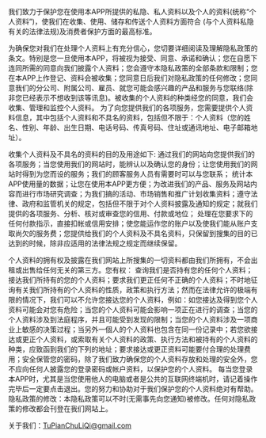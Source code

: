 我们致力于保护您在使用本APP所提供的私隐、私人资料以及个人的资料(统称“个人资料”)，使我们在收集、使用、储存和传送个人资料方面符合 (与个人资料私隐有关的法律法规)及消费者保护方面的最高标准。

为确保您对我们在处理个人资料上有充分信心，您切要详细阅读及理解隐私政策的条文。特别是您一旦使用本APP，将被视为接受、同意、承诺和确认；您在自愿下连同所需的同意向我们披露个人资料；您会遵守本隐私政策的全部条款和限制；您在本APP上作登记、资料会被收集；您同意日后我们对隐私政策的任何修改；您同意我们的分公司、附属公司、雇员、就您可能会感兴趣的产品和服务与您联络(除非您已经表示不想收到该等讯息)。被收集的个人资料的种类经您的同意，我们会收集、管理和监控个人资料。 为了向您提供我们的各项服务，您需要提供个人资料信息，其中包括个人资料和不具名的资料，包括但不限于：个人资料（您的姓名、性别、年龄、出生日期、电话号码、传真号码、住址或通讯地址、电子邮箱地址）。

收集个人资料及不具名的资料的目的及用途如下: 通过我们的网站向您提供我们的各项服务；当您使用我们的网站时，能辨认以及确认您的身份；让您使用我们的网站时得到为您而设的服务；我们的顾客服务人员有需要时可以与您联系； 统计本APP使用量的数据；让您在使用本APP更方便；为改进我们的产品、服务及网站内容而进行市场研究调查；为我们搞的活动、市场销售和推广计划收集资料；遵守法律、政府和监管机关的规定，包括但不限于对个人资料披露及通知的规定；就我们提供的各项服务、分析、核对或审查您的信用、付款或地位； 处理在您要求下的任何付款指示，直接扣帐或信用安排；使您能运作您的账户以及使我们能从账户支取尚欠的服务费；您提供给我们的个人资料及不具名资料，只保留到搜集的目的已达到的时候，除非应适用的法律法规之规定而继续保留。

个人资料的拥有权及披露在我们网站上所搜集的一切资料都由我们所拥有，不会出租或出售给任何无关的第三方。您有权： 查询我们是否持有您的任何个人资料；接达我们所持有的您的个人资料；要求我们更正任何不正确的个人资料；不时地征询有关我们所持有的个人资料的性质，政策和执行方法；然而在法律允许的极端有限的情况下，我们可以不允许您接达您的个人资料，例如：如您接达及得到您个人资料可能会对您有危险；当您的个人资料可能会影响一项正在进行的调查；当您的个人资料涉及到法庭程序，并且可能受到发现的限制；当您的个人资料涉及一项商业上敏感的决策过程；当另外一個人的个人资料也包含在同一份记录中；若您欲接达或更正个人资料，或索取有关个人资料的政策、执行方法和被持有的个人资料的种类，应致函到我们的下列的地址；要求接达或更正资料可能要付合理的处理费用；安全保管您的密码，除了我们致力确保您的个人资料存放和处理的安全外，您不应向任何人披露您的登录密码或帐户资料，以保护您的个人资料。 每当您登录本APP时，尤其是当您使用他人的电脑或者是公共的互联网终端机时，请记着操作完毕后一定要点击退出。您的努力和协助对于我们保护您的个人资料绝对有帮助。隐私政策的修改：本隐私政策可以不时(无需事先向您通知)被修改。任何对隐私政策的修改都会刊登在我们网站上。

关于我们：TuPianChuLiQi@gmail.com
